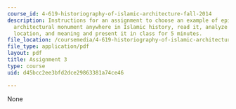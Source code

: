 ```yaml
---
course_id: 4-619-historiography-of-islamic-architecture-fall-2014
description: Instructions for an assignment to choose an example of epigraphy on an
  architectural monument anywhere in Islamic history, read it, analyze its style,
  location, and meaning and present it in class for 5 minutes.
file_location: /coursemedia/4-619-historiography-of-islamic-architecture-fall-2014/d45bcc2ee3bfd2dce29863381a74ce46_MIT4_619F14_assignment3.pdf
file_type: application/pdf
layout: pdf
title: Assignment 3
type: course
uid: d45bcc2ee3bfd2dce29863381a74ce46

---
```

None